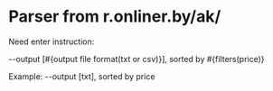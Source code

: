 # Parser from r.onliner.by/ak/

Need enter instruction:

--output [#{output file format(txt or csv)}], sorted by #{filters(price)}

Example: 
--output [txt], sorted by price
